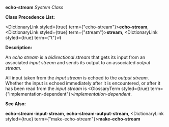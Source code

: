 **echo-stream** *System Class* 



**Class Precedence List:** 



<DictionaryLink styled={true} term={"echo-stream"}><b>echo-stream</b></DictionaryLink>, <DictionaryLink styled={true} term={"stream"}><b>stream</b></DictionaryLink>, <DictionaryLink styled={true} term={"t"}><b>t</b></DictionaryLink> 



**Description:** 



An *echo stream* is a *bidirectional stream* that gets its input from an associated *input stream* and sends its output to an associated *output stream*. 



All input taken from the *input stream* is echoed to the *output stream*. Whether the input is echoed immediately after it is encountered, or after it has been read from the *input stream* is <GlossaryTerm styled={true} term={"implementation-dependent"}><i>implementation-dependent</i></GlossaryTerm>. 



**See Also:** 



**echo-stream-input-stream**, **echo-stream-output-stream**, <DictionaryLink styled={true} term={"make-echo-stream"}><b>make-echo-stream</b></DictionaryLink> 



